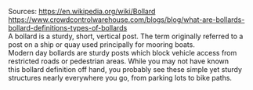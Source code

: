 Sources:
https://en.wikipedia.org/wiki/Bollard
https://www.crowdcontrolwarehouse.com/blogs/blog/what-are-bollards-bollard-definitions-types-of-bollards
\
A bollard is a sturdy, short, vertical post. The term originally referred to a post on a ship or quay used principally for mooring boats.
\
Modern day bollards are sturdy posts which block vehicle access from restricted roads or pedestrian areas. While you may not have known this bollard definition off hand, you probably see these simple yet sturdy structures nearly everywhere you go, from parking lots to bike paths.
